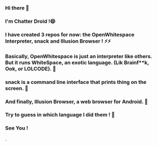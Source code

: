 ### Hi there 👋
### I'm Chatter Droid !😄 
### I have created 3 repos for now: the OpenWhitespace Interpreter, snack and Illusion Browser ! ⚡⚡
### Basically, OpenWhitespace is just an interpreter like others. But it runs WhiteSpace, an exotic language. (Lik Brainf**k, Ook, or LOLCODE). 🔭
### snack is a command line interface that prints thing on the screen. 💬
### And finally, Illusion Browser, a web browser for Android. 👯
### Try to guess in which language I did them ! 🤔
### See You !

<!--
**chatter-droid/chatter-droid** is a ✨ _special_ ✨ repository because its `README.md` (this file) appears on your GitHub profile.

Here are some ideas to get you started:

- 🔭 I’m currently working on ...
- 🌱 I’m currently learning ...
- 👯 I’m looking to collaborate on ...
- 🤔 I’m looking for help with ...
- 💬 Ask me about ...
- 📫 How to reach me: ...
- 😄 Pronouns: ...
- ⚡ Fun fact: ...
-->.
